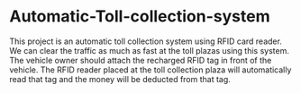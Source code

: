 # Automatic-Toll-collection-system
This project is an automatic toll collection system using RFID card reader. We can clear the traffic as much as fast at the toll plazas using this system. The vehicle owner should attach the recharged RFID tag in front of the vehicle. The RFID reader placed at the toll collection plaza will automatically read that tag and the money will be deducted from that tag.
